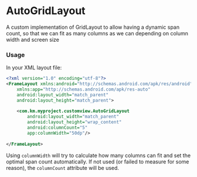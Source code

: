 # AutoGridLayout
A custom implementation of GridLayout to allow having a dynamic span count, so that we can fit as many columns as we can depending on column width and screen size

### Usage

In your XML layout file:

~~~xml
<?xml version="1.0" encoding="utf-8"?>
<FrameLayout xmlns:android="http://schemas.android.com/apk/res/android"
    xmlns:app="http://schemas.android.com/apk/res-auto"
    android:layout_width="match_parent"
    android:layout_height="match_parent">
    
    <com.km.myproject.customview.AutoGridLayout
        android:layout_width="match_parent"
        android:layout_height="wrap_content"
        android:columnCount="5"
        app:columnWidth="50dp"/>
        
</FrameLayout>
~~~

Using `columnWidth` will try to calculate how many columns can fit and set the optimal span count automatically.
If not used (or failed to measure for some reason), the `columnCount` attribute will be used.
